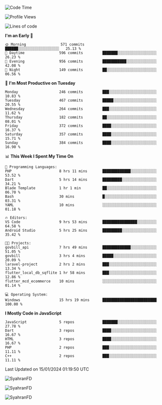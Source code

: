 <!--START_SECTION:waka-->
![Code Time](http://img.shields.io/badge/Code%20Time-120%20hrs%2038%20mins-blue)

![Profile Views](http://img.shields.io/badge/Profile%20Views-1-blue)

![Lines of code](https://img.shields.io/badge/From%20Hello%20World%20I%27ve%20Written-546.5%20thousand%20lines%20of%20code-blue)

**I'm an Early 🐤** 

```text
🌞 Morning                571 commits         ██████░░░░░░░░░░░░░░░░░░░   25.13 % 
🌆 Daytime                596 commits         ███████░░░░░░░░░░░░░░░░░░   26.23 % 
🌃 Evening                956 commits         ███████████░░░░░░░░░░░░░░   42.08 % 
🌙 Night                  149 commits         ██░░░░░░░░░░░░░░░░░░░░░░░   06.56 % 
```
📅 **I'm Most Productive on Tuesday** 

```text
Monday                   246 commits         ███░░░░░░░░░░░░░░░░░░░░░░   10.83 % 
Tuesday                  467 commits         █████░░░░░░░░░░░░░░░░░░░░   20.55 % 
Wednesday                264 commits         ███░░░░░░░░░░░░░░░░░░░░░░   11.62 % 
Thursday                 182 commits         ██░░░░░░░░░░░░░░░░░░░░░░░   08.01 % 
Friday                   372 commits         ████░░░░░░░░░░░░░░░░░░░░░   16.37 % 
Saturday                 357 commits         ████░░░░░░░░░░░░░░░░░░░░░   15.71 % 
Sunday                   384 commits         ████░░░░░░░░░░░░░░░░░░░░░   16.90 % 
```


📊 **This Week I Spent My Time On** 

```text
💬 Programming Languages: 
PHP                      8 hrs 11 mins       █████████████░░░░░░░░░░░░   53.52 % 
Dart                     5 hrs 14 mins       █████████░░░░░░░░░░░░░░░░   34.21 % 
Blade Template           1 hr 1 min          ██░░░░░░░░░░░░░░░░░░░░░░░   06.70 % 
Bash                     30 mins             █░░░░░░░░░░░░░░░░░░░░░░░░   03.31 % 
YAML                     10 mins             ░░░░░░░░░░░░░░░░░░░░░░░░░   01.18 % 

🔥 Editors: 
VS Code                  9 hrs 53 mins       ████████████████░░░░░░░░░   64.58 % 
Android Studio           5 hrs 25 mins       █████████░░░░░░░░░░░░░░░░   35.42 % 

🐱‍💻 Projects: 
govbill_api              7 hrs 49 mins       █████████████░░░░░░░░░░░░   51.05 % 
govbill                  3 hrs 4 mins        █████░░░░░░░░░░░░░░░░░░░░   20.09 % 
laravel-project          2 hrs 2 mins        ███░░░░░░░░░░░░░░░░░░░░░░   13.34 % 
flutter_local_db_sqflite 1 hr 58 mins        ███░░░░░░░░░░░░░░░░░░░░░░   12.86 % 
flutter_mcd_ecommerce    10 mins             ░░░░░░░░░░░░░░░░░░░░░░░░░   01.14 % 

💻 Operating System: 
Windows                  15 hrs 19 mins      █████████████████████████   100.00 % 
```

**I Mostly Code in JavaScript** 

```text
JavaScript               5 repos             ███████░░░░░░░░░░░░░░░░░░   27.78 % 
Dart                     3 repos             ████░░░░░░░░░░░░░░░░░░░░░   16.67 % 
HTML                     3 repos             ████░░░░░░░░░░░░░░░░░░░░░   16.67 % 
PHP                      2 repos             ███░░░░░░░░░░░░░░░░░░░░░░   11.11 % 
C++                      2 repos             ███░░░░░░░░░░░░░░░░░░░░░░   11.11 % 
```




 Last Updated on 15/01/2024 01:19:50 UTC
<!--END_SECTION:waka-->

<p align="left">
  <img src="https://github-readme-stats.vercel.app/api/top-langs?username=SyahranFD&layout=donut&hide=C%2B%2B,CMake,css&show_icons=true&locale=en&&theme=blueberry" alt="SyahranFD" />
</p>

<p align="left">
  <img src="https://github-readme-stats.vercel.app/api?username=SyahranFD&show_icons=true&locale=en&theme=blueberry" alt="SyahranFD" />
</p>

<p align="left">
  <img src="https://streak-stats.demolab.com/?user=SyahranFD&theme=blueberry" alt="SyahranFD"/>
</p>
